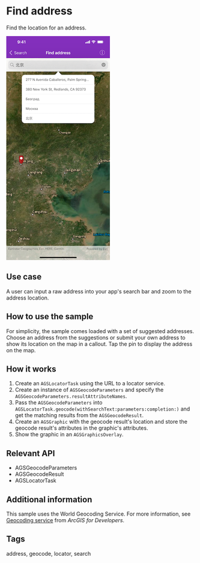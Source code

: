 # Find address

Find the location for an address.

![Find address sample](find-address.png)

## Use case

A user can input a raw address into your app's search bar and zoom to the address location.

## How to use the sample

For simplicity, the sample comes loaded with a set of suggested addresses. Choose an address from the suggestions or submit your own address to show its location on the map in a callout. Tap the pin to display the address on the map.

## How it works

1. Create an `AGSLocatorTask` using the URL to a locator service.
2. Create an instance of `AGSGeocodeParameters` and specify the `AGSGeocodeParameters.resultAttributeNames`.
3. Pass the `AGSGeocodeParameters` into `AGSLocatorTask.geocode(withSearchText:parameters:completion:)` and get the matching results from the `AGSGeocodeResult`.
4. Create an `AGSGraphic` with the geocode result's location and store the geocode result's attributes in the graphic's attributes.
5. Show the graphic in an `AGSGraphicsOverlay`.

## Relevant API

* AGSGeocodeParameters
* AGSGeocodeResult
* AGSLocatorTask

## Additional information

This sample uses the World Geocoding Service. For more information, see [Geocoding service](https://developers.arcgis.com/documentation/mapping-apis-and-services/search/services/geocoding-service/) from *ArcGIS for Developers*.

## Tags

address, geocode, locator, search
